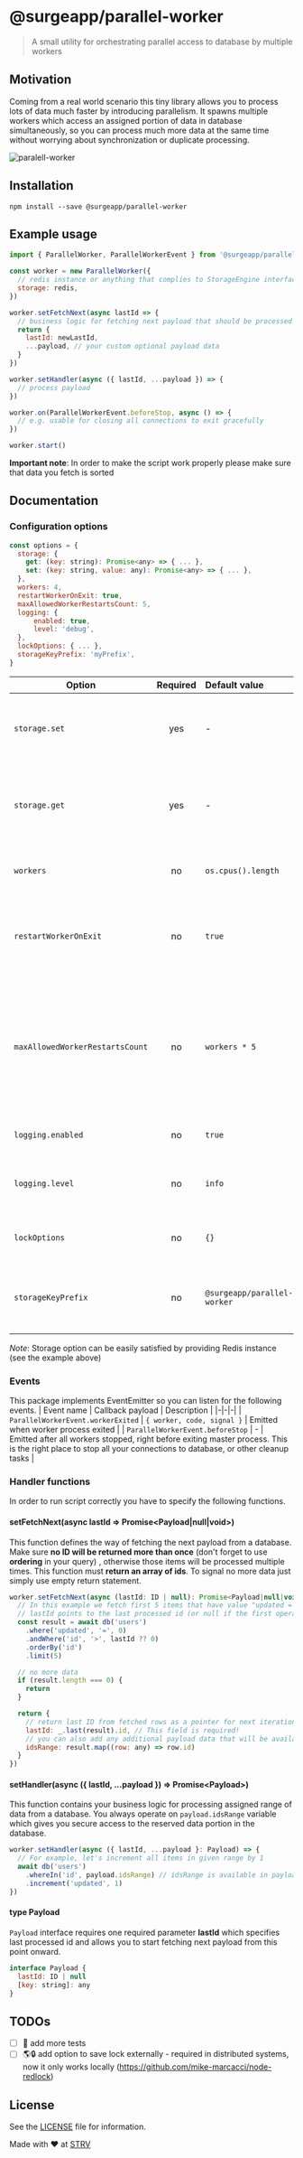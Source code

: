 # @surgeapp/parallel-worker
> A small utility for orchestrating  parallel access to database by multiple workers

## Motivation
Coming from a real world scenario this tiny library allows you to process lots of data much faster by introducing parallelism. It spawns multiple workers which access an assigned portion of data in database simultaneously, so you can process much more data at the same time without worrying about synchronization or duplicate processing.

![paralell-worker](https://user-images.githubusercontent.com/11503453/80365743-6171d000-8888-11ea-8761-310ba7ef0e7f.png)

## Installation
```console
npm install --save @surgeapp/parallel-worker
```

## Example usage
```js
import { ParallelWorker, ParallelWorkerEvent } from '@surgeapp/parallel-worker'

const worker = new ParallelWorker({
  // redis instance or anything that complies to StorageEngine interface (see docs)
  storage: redis,
})

worker.setFetchNext(async lastId => {
  // business logic for fetching next payload that should be processed
  return {
    lastId: newLastId,
    ...payload, // your custom optional payload data
  }
})

worker.setHandler(async ({ lastId, ...payload }) => {
  // process payload
})

worker.on(ParallelWorkerEvent.beforeStop, async () => {
  // e.g. usable for closing all connections to exit gracefully
})

worker.start()
```

**Important note**: In order to make the script work properly please make sure that data you fetch is sorted

## Documentation
### Configuration options
```js
const options = {
  storage: {
    get: (key: string): Promise<any> => { ... },
    set: (key: string, value: any): Promise<any> => { ... },
  },
  workers: 4,
  restartWorkerOnExit: true,
  maxAllowedWorkerRestartsCount: 5,
  logging: {
      enabled: true,
      level: 'debug',
  },
  lockOptions: { ... },
  storageKeyPrefix: 'myPrefix',
}
```
| Option | Required |  Default value | Description |
|-|:-:|:-|-|
| `storage.set` |  yes | - | Used for marking progress. Storing last processed id |
| `storage.get` |  yes | - | Used for marking progress. Retrieving last processed id |
| `workers` |  no | `os.cpus().length` | Number of workers to run in parallel |
| `restartWorkerOnExit` |  no | `true` | Specify if it should start a new worker when the old one exits |
| `maxAllowedWorkerRestartsCount` |  no | `workers * 5` | Specify max allowed count of worker restarts to prevent infinite restarting when some error occurrs  |
| `logging.enabled` |  no | `true` | Specify if logs should be enabled |
| `logging.level` |  no | `info` | Specify minimal log level to show (See [all levels](https://github.com/pinojs/pino/blob/master/docs/api.md#level-string))|
| `lockOptions` |  no | `{}` | Please refer to *async-lock* [docs](https://github.com/rogierschouten/async-lock#options) |
| `storageKeyPrefix` |  no | `@surgeapp/parallel-worker` | Specify custom key prefix for storing values in storage |

*Note*: Storage option can be easily satisfied by providing Redis instance (see the example above)

### Events
This package implements EventEmitter so you can listen for the following events.
| Event name | Callback payload | Description |
|-|-|-|
| `ParallelWorkerEvent.workerExited` | `{ worker, code, signal }` | Emitted when worker process exited |
| `ParallelWorkerEvent.beforeStop` | - | Emitted after all workers stopped, right before exiting master process. This is the right place to stop all your connections to database, or other cleanup tasks |

### Handler functions
In order to run script correctly you have to specify the following functions.
#### setFetchNext(async lastId => Promise\<Payload|null|void>)
This function defines the way of fetching the next payload from a database. Make sure **no ID will be returned more than once** (don't forget to use **ordering** in your query) , otherwise those items will be processed multiple times. This function must **return an array of ids**.
To signal no more data just simply use empty return statement.
```js
worker.setFetchNext(async (lastId: ID | null): Promise<Payload|null|void> => {
  // In this example we fetch first 5 items that have value "updated = 0"
  // lastId points to the last processed id (or null if the first operation) in the previous operation so we can continue from this value onward
  const result = await db('users')
    .where('updated', '=', 0)
    .andWhere('id', '>', lastId ?? 0)
    .orderBy('id')
    .limit(5)

  // no more data
  if (result.length === 0) {
    return
  }

  return {
    // return last ID from fetched rows as a pointer for next iteration
    lastId: _.last(result).id, // This field is required!
    // you can also add any additional payload data that will be available in setHandler callback
    idsRange: result.map((row: any) => row.id)
  }
})
```

#### setHandler(async ({ lastId, ...payload }) => Promise\<Payload>)
This function contains your business logic for processing assigned range of data from a database.
You always operate on `payload.idsRange` variable which gives you secure access to the reserved data portion in the database.
```js
worker.setHandler(async ({ lastId, ...payload }: Payload) => {
  // For example, let's increment all items in given range by 1
  await db('users')
    .whereIn('id', payload.idsRange) // idsRange is available in payload variable since we returned this in setFetchNext callback
    .increment('updated', 1)
})
```

#### type Payload
`Payload` interface requires one required parameter **lastId** which specifies last processed id and allows you to start fetching next payload
from this point onward.
```js
interface Payload {
  lastId: ID | null
  [key: string]: any
}
```

## TODOs
- [ ] 🧪 add more tests
- [ ] 🌎🔒 add option to save lock externally - required in distributed systems, now it only works locally (https://github.com/mike-marcacci/node-redlock)

## License
See the [LICENSE](LICENSE) file for information.

Made with ❤️ at [STRV](https://strv.com)
